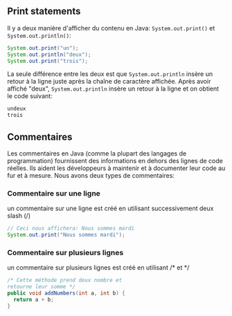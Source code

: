 ## Print statements

Il y a deux manière d'afficher du contenu en Java: `System.out.print()` et `System.out.println()`:
```java
System.out.print("un");
System.out.println("deux");
System.out.print("trois");
```

La seule différence entre les deux est que `System.out.println` insère un retour à la ligne juste après la chaîne de caractère affichée. Après avoir affiché "deux", `System.out.println` insère un retour à la ligne et on obtient le code suivant:

```java
undeux
trois
```

## Commentaires

Les commentaires en Java (comme la plupart des langages de programmation) fournissent des informations en dehors des lignes de code réelles. Ils aident les développeurs à maintenir et à documenter leur code au fur et à mesure. Nous avons deux types de commentaires:
### Commentaire sur une ligne

un commentaire sur une ligne est créé en utilisant successivement deux slash (/)

```java
// Ceci nous affichera: Nous sommes mardi
System.out.print("Nous sommes mardi");
```

### Commentaire sur plusieurs lignes

un commentaire sur plusieurs lignes est créé en utilisant /* et */

```java
/* Cette méthode prend deux nombre et
retourne leur somme */
public void addNumbers(int a, int b) {
  return a + b;
}
```
